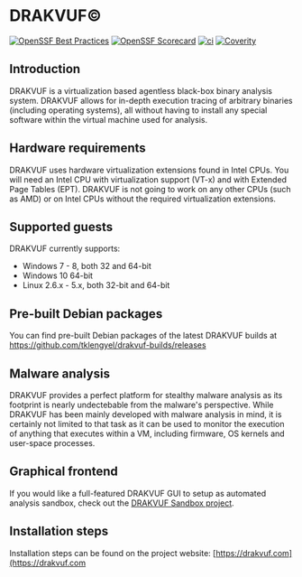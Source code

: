 # DRAKVUF&copy;


[![OpenSSF Best Practices](https://bestpractices.coreinfrastructure.org/projects/6836/badge)](https://bestpractices.coreinfrastructure.org/projects/6836)
[![OpenSSF Scorecard](https://api.securityscorecards.dev/projects/github.com/tklengyel/drakvuf/badge)](https://api.securityscorecards.dev/projects/github.com/tklengyel/drakvuf)
[![ci](https://github.com/tklengyel/drakvuf/actions/workflows/ci.yml/badge.svg)](https://github.com/tklengyel/drakvuf/actions/workflows/ci.yml)
[![Coverity](https://scan.coverity.com/projects/3238/badge.svg)](https://scan.coverity.com/projects/tklengyel-drakvuf)

## Introduction

DRAKVUF is a virtualization based agentless black-box binary analysis system. DRAKVUF
allows for in-depth execution tracing of arbitrary binaries (including operating
systems), all without having to install any special software within the virtual machine
used for analysis.

## Hardware requirements

DRAKVUF uses hardware virtualization extensions found in Intel CPUs. You will need an
Intel CPU with virtualization support (VT-x) and with Extended Page Tables (EPT). DRAKVUF
 is not going to work on any other CPUs (such as AMD) or on Intel CPUs without the
required virtualization extensions.

## Supported guests

DRAKVUF currently supports:
 - Windows 7 - 8, both 32 and 64-bit
 - Windows 10 64-bit
 - Linux 2.6.x - 5.x, both 32-bit and 64-bit

## Pre-built Debian packages

You can find pre-built Debian packages of the latest DRAKVUF builds at
https://github.com/tklengyel/drakvuf-builds/releases
 
## Malware analysis

DRAKVUF provides a perfect platform for stealthy malware analysis as its footprint is
nearly undectebable from the malware's perspective. While DRAKVUF has been mainly
developed with malware analysis in mind, it is certainly not limited to that task as it
can be used to monitor the execution of anything that executes within a VM, including
firmware, OS kernels and user-space processes.

## Graphical frontend

If you would like a full-featured DRAKVUF GUI to setup as automated analysis sandbox, check out the
[DRAKVUF Sandbox project](https://github.com/CERT-Polska/drakvuf-sandbox).

## Installation steps

Installation steps can be found on the project website: [https://drakvuf.com](https://drakvuf.com
